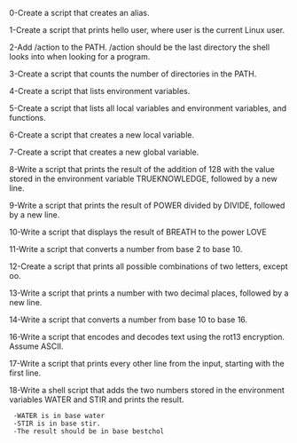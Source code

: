 0-Create a script that creates an alias.

1-Create a script that prints hello user, where user is the current Linux user.

2-Add /action to the PATH. /action should be the last directory the shell looks into when looking for a program.

3-Create a script that counts the number of directories in the PATH.

4-Create a script that lists environment variables.

5-Create a script that lists all local variables and environment variables, and functions.

6-Create a script that creates a new local variable.

7-Create a script that creates a new global variable.

8-Write a script that prints the result of the addition of 128 with the value stored in the environment variable TRUEKNOWLEDGE, followed by a new line.

9-Write a script that prints the result of POWER divided by DIVIDE, followed by a new line.

10-Write a script that displays the result of BREATH to the power LOVE

11-Write a script that converts a number from base 2 to base 10.

12-Create a script that prints all possible combinations of two letters, except oo.

13-Write a script that prints a number with two decimal places, followed by a new line.

14-Write a script that converts a number from base 10 to base 16.

16-Write a script that encodes and decodes text using the rot13 encryption. Assume ASCII.

17-Write a script that prints every other line from the input, starting with the first line.

18-Write a shell script that adds the two numbers stored in the environment variables WATER and STIR and prints the result.

	 -WATER is in base water
	 -STIR is in base stir.
	 -The result should be in base bestchol